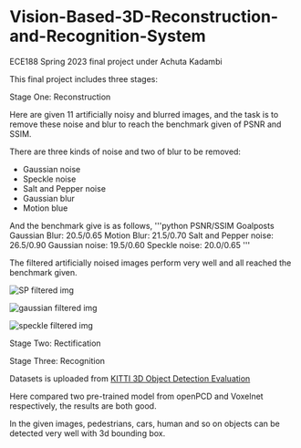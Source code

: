 # Vision-Based-3D-Reconstruction-and-Recognition-System
ECE188 Spring 2023 final project under Achuta Kadambi

This final project includes three stages:

Stage One: Reconstruction

Here are given 11 artificially noisy and blurred images, and the task is to remove these noise and blur to reach the benchmark given of PSNR and SSIM.

There are three kinds of noise and two of blur to be removed:

- Gaussian noise
- Speckle noise
- Salt and Pepper noise
- Gaussian blur
- Motion blue

And the benchmark give is as follows,
'''python
PSNR/SSIM Goalposts
Gaussian Blur: 20.5/0.65
Motion Blur: 21.5/0.70
Salt and Pepper noise: 26.5/0.90
Gaussian noise: 19.5/0.60
Speckle noise: 20.0/0.65
'''

The filtered artificially noised images perform very well and all reached the benchmark given.

![SP filtered img](https://github.com/yukiy927/Vision-Based-3D-Reconstruction-and-Recognition-System/assets/47000546/ca25b53a-490f-487d-9627-c3745d6510e2)

![gaussian filtered img](https://github.com/yukiy927/Vision-Based-3D-Reconstruction-and-Recognition-System/assets/47000546/1125711c-e9c3-4570-8e40-8fd27a3f0c19)

![speckle filtered img](https://github.com/yukiy927/Vision-Based-3D-Reconstruction-and-Recognition-System/assets/47000546/028d7afa-819d-4d63-867b-dc3de15bdd75)

Stage Two: Rectification

Stage Three: Recognition


Datasets is uploaded from [KITTI 3D Object Detection Evaluation](https://www.cvlibs.net/datasets/kitti/eval_object.php?obj_benchmark=3d)

Here compared two pre-trained model from openPCD and Voxelnet respectively, the results are both good.

In the given images, pedestrians, cars, human and so on objects can be detected very well with 3d bounding box.
